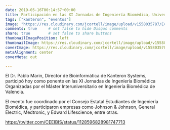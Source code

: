 ```yaml
---
date: 2019-05-16T00:14:57+00:00
title: Participación en las XI Jornadas de Ingeniería Biomédica, Universitat Politècnica de València
tags: ["kanteron", "eventos"]
image: "https://res.cloudinary.com/jcortell/image/upload/v1558035787/Events/IMG_7659.jpg"
comments: true     # set false to hide Disqus comments
share: true        # set false to share buttons
thumbnailImagePosition: left
thumbnailImage: https://res.cloudinary.com/jcortell/image/upload/v1558035787/Events/IMG_7659.jpg
coverImage: https://res.cloudinary.com/jcortell/image/upload/v1558035787/Events/IMG_7659.jpg
metaAlignment: center
coverMeta: out

---
```


El Dr. Pablo Marin, Director de Bioinformática de Kanteron Systems, participó hoy como ponente en las XI Jornadas de Ingeniería Biomédica Organizadas por el Máster Interuniversitario en Ingeniería Biomédica de Valencia.

<!--more-->

El evento fue coordinado por el Consejo Estatal Estudiantes de Ingeniería Biomédica, y participaron empresas como Johnson & Johnson, General Electric, Medtronic, y Edward Lifescience, entre otras.

https://twitter.com/CEEIBIS/status/1128596828981747713
